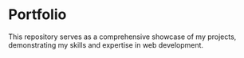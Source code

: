 # Portfolio
This repository serves as a comprehensive showcase of my projects, demonstrating my skills and expertise in  web development.
